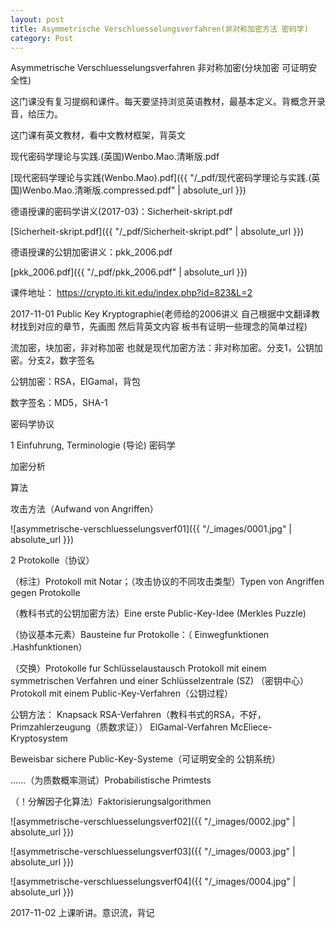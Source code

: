 ```yaml
---
layout: post
title: Asymmetrische Verschluesselungsverfahren(非对称加密方法 密码学)
category: Post
---
```

Asymmetrische Verschluesselungsverfahren 非对称加密(分块加密 可证明安全性)

这门课没有复习提纲和课件。每天要坚持浏览英语教材，最基本定义。背概念开录音，给压力。


这门课有英文教材，看中文教材框架，背英文

现代密码学理论与实践.(英国)Wenbo.Mao.清晰版.pdf

[现代密码学理论与实践(Wenbo.Mao).pdf]({{ "/_pdf/现代密码学理论与实践.(英国)Wenbo.Mao.清晰版.compressed.pdf" | absolute_url }})

德语授课的密码学讲义(2017-03)：Sicherheit-skript.pdf

[Sicherheit-skript.pdf]({{ "/_pdf/Sicherheit-skript.pdf" | absolute_url }})

德语授课的公钥加密讲义：pkk_2006.pdf

[pkk_2006.pdf]({{ "/_pdf/pkk_2006.pdf" | absolute_url }})

课件地址：
https://crypto.iti.kit.edu/index.php?id=823&L=2


2017-11-01
Public Key Kryptographie(老师给的2006讲义 自己根据中文翻译教材找到对应的章节，先画图 然后背英文内容 板书有证明一些理念的简单过程)

流加密，块加密，非对称加密
也就是现代加密方法：非对称加密。分支1，公钥加密。分支2，数字签名

公钥加密：RSA，EIGamal，背包

数字签名：MD5，SHA-1

密码学协议

1 Einfuhrung, Terminologie (导论)
密码学

加密分析

算法

攻击方法（Aufwand von Angriffen）

![asymmetrische-verschluesselungsverf01]({{ "/_images/0001.jpg" | absolute_url }})

2 Protokolle（协议）

（标注）Protokoll mit Notar；（攻击协议的不同攻击类型）Typen von Angriffen gegen Protokolle 

（教科书式的公钥加密方法）Eine erste Public-Key-Idee (Merkles Puzzle) 

（协议基本元素）Bausteine fur Protokolle：（ Einwegfunktionen .Hashfunktionen）

（交换）Protokolle fur Schlüsselaustausch 
Protokoll mit einem symmetrischen Verfahren und einer Schlüsselzentrale (SZ) （密钥中心）
Protokoll mit einem Public-Key-Verfahren（公钥过程）

公钥方法：
Knapsack RSA-Verfahren（教科书式的RSA，不好，Primzahlerzeugung（质数求证））
ElGamal-Verfahren McEliece-Kryptosystem 

Beweisbar sichere Public-Key-Systeme（可证明安全的 公钥系统）

……（为质数概率测试）Probabilistische Primtests

（！分解因子化算法）Faktorisierungsalgorithmen 

![asymmetrische-verschluesselungsverf02]({{ "/_images/0002.jpg" | absolute_url }})


![asymmetrische-verschluesselungsverf03]({{ "/_images/0003.jpg" | absolute_url }})


![asymmetrische-verschluesselungsverf04]({{ "/_images/0004.jpg" | absolute_url }})



2017-11-02
上课听讲。意识流，背记
